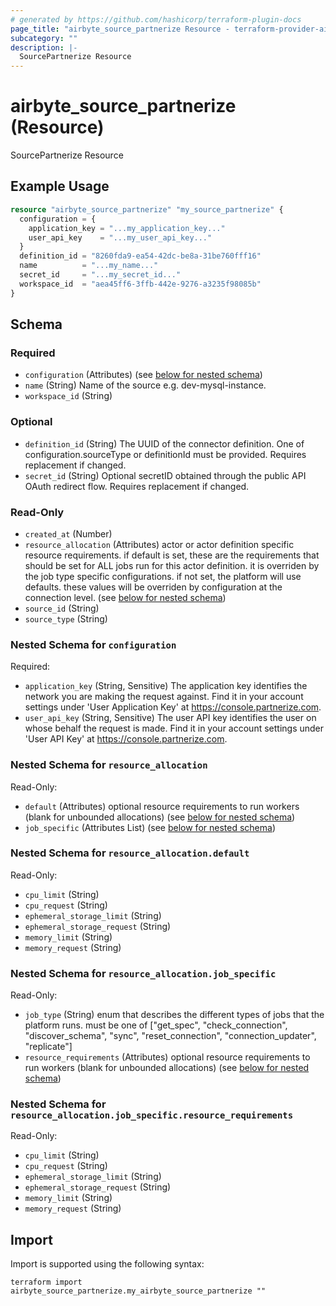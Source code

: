 ```yaml
---
# generated by https://github.com/hashicorp/terraform-plugin-docs
page_title: "airbyte_source_partnerize Resource - terraform-provider-airbyte"
subcategory: ""
description: |-
  SourcePartnerize Resource
---
```


# airbyte_source_partnerize (Resource)

SourcePartnerize Resource

## Example Usage

```terraform
resource "airbyte_source_partnerize" "my_source_partnerize" {
  configuration = {
    application_key = "...my_application_key..."
    user_api_key    = "...my_user_api_key..."
  }
  definition_id = "8260fda9-ea54-42dc-be8a-31be760fff16"
  name          = "...my_name..."
  secret_id     = "...my_secret_id..."
  workspace_id  = "aea45ff6-3ffb-442e-9276-a3235f98085b"
}
```

<!-- schema generated by tfplugindocs -->
## Schema

### Required

- `configuration` (Attributes) (see [below for nested schema](#nestedatt--configuration))
- `name` (String) Name of the source e.g. dev-mysql-instance.
- `workspace_id` (String)

### Optional

- `definition_id` (String) The UUID of the connector definition. One of configuration.sourceType or definitionId must be provided. Requires replacement if changed.
- `secret_id` (String) Optional secretID obtained through the public API OAuth redirect flow. Requires replacement if changed.

### Read-Only

- `created_at` (Number)
- `resource_allocation` (Attributes) actor or actor definition specific resource requirements. if default is set, these are the requirements that should be set for ALL jobs run for this actor definition. it is overriden by the job type specific configurations. if not set, the platform will use defaults. these values will be overriden by configuration at the connection level. (see [below for nested schema](#nestedatt--resource_allocation))
- `source_id` (String)
- `source_type` (String)

<a id="nestedatt--configuration"></a>
### Nested Schema for `configuration`

Required:

- `application_key` (String, Sensitive) The application key identifies the network you are making the request against. Find it in your account settings under 'User Application Key' at https://console.partnerize.com.
- `user_api_key` (String, Sensitive) The user API key identifies the user on whose behalf the request is made. Find it in your account settings under 'User API Key' at https://console.partnerize.com.


<a id="nestedatt--resource_allocation"></a>
### Nested Schema for `resource_allocation`

Read-Only:

- `default` (Attributes) optional resource requirements to run workers (blank for unbounded allocations) (see [below for nested schema](#nestedatt--resource_allocation--default))
- `job_specific` (Attributes List) (see [below for nested schema](#nestedatt--resource_allocation--job_specific))

<a id="nestedatt--resource_allocation--default"></a>
### Nested Schema for `resource_allocation.default`

Read-Only:

- `cpu_limit` (String)
- `cpu_request` (String)
- `ephemeral_storage_limit` (String)
- `ephemeral_storage_request` (String)
- `memory_limit` (String)
- `memory_request` (String)


<a id="nestedatt--resource_allocation--job_specific"></a>
### Nested Schema for `resource_allocation.job_specific`

Read-Only:

- `job_type` (String) enum that describes the different types of jobs that the platform runs. must be one of ["get_spec", "check_connection", "discover_schema", "sync", "reset_connection", "connection_updater", "replicate"]
- `resource_requirements` (Attributes) optional resource requirements to run workers (blank for unbounded allocations) (see [below for nested schema](#nestedatt--resource_allocation--job_specific--resource_requirements))

<a id="nestedatt--resource_allocation--job_specific--resource_requirements"></a>
### Nested Schema for `resource_allocation.job_specific.resource_requirements`

Read-Only:

- `cpu_limit` (String)
- `cpu_request` (String)
- `ephemeral_storage_limit` (String)
- `ephemeral_storage_request` (String)
- `memory_limit` (String)
- `memory_request` (String)

## Import

Import is supported using the following syntax:

```shell
terraform import airbyte_source_partnerize.my_airbyte_source_partnerize ""
```
